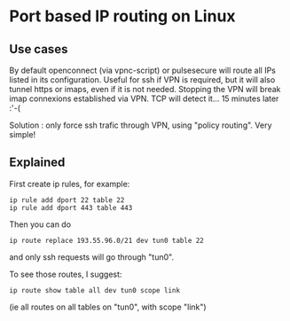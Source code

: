 # Port based IP routing on Linux

## Use cases
By default openconnect (via vpnc-script) or pulsesecure will route all IPs listed in its configuration. Useful for ssh if VPN is required, but it will also tunnel https or imaps, even if it is not needed.
Stopping the VPN will break imap connexions established via VPN. TCP will detect it... 15 minutes later :'-(

Solution : only force ssh trafic through VPN, using "policy routing". Very simple!

## Explained

First create ip rules, for example:
```
ip rule add dport 22 table 22
ip rule add dport 443 table 443
```

Then you can do
```
ip route replace 193.55.96.0/21 dev tun0 table 22
```
and only ssh requests will go through "tun0".

To see those routes, I suggest:
```
ip route show table all dev tun0 scope link
```
(ie all routes on all tables on "tun0", with scope "link")
